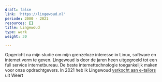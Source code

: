 ```yaml
---
draft: false
link: 'https://lingewoud.nl'
periode: 2000 - 2021
resources: []
title: Lingewoud
type: werk
weight: 30

---
```


Opgericht na mijn studie om mijn grenzeloze interesse in Linux, software en internet vorm te geven. Lingewoud is door de jaren heen uitgegroeid tot een full service internetbureau. De beste internettechnologie toegankelijk maken voor onze opdrachtgevers. In 2021 heb ik Lingewoud [verkocht aan e-tailors](https://e-tailors.nl/e-tailors-b-v-breidt-dienstverlening-uit-met-overname-lingewoud) uit Weert
<!-- vim: set spell spl=nl: -->
